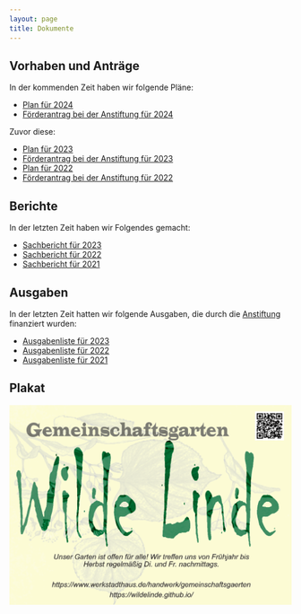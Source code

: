 ```yaml
---
layout: page
title: Dokumente
---
```


## Vorhaben und Anträge
In der kommenden Zeit haben wir folgende Pläne:

- [Plan für 2024](Anträge/plan_2024.pdf)
- [Förderantrag bei der Anstiftung für 2024](Anträge/proposal_2024_public.pdf)

Zuvor diese:

- [Plan für 2023](Anträge/plan_2023.pdf)
- [Förderantrag bei der Anstiftung für 2023](Anträge/antrag_2023_public.pdf)
- [Plan für 2022](Anträge/plan.pdf)
- [Förderantrag bei der Anstiftung für 2022](Anträge/antrag_2022_public.pdf)

## Berichte

In der letzten Zeit haben wir Folgendes gemacht:

- [Sachbericht für 2023](Berichte/Sachbericht_2023_public.pdf)
- [Sachbericht für 2022](Berichte/Sachbericht_2022_public.pdf)
- [Sachbericht für 2021](Berichte/Sachbericht_2021_public.pdf)

## Ausgaben

In der letzten Zeit hatten wir folgende Ausgaben, die durch die [Anstiftung](https://anstiftung.de/) finanziert wurden:

- [Ausgabenliste für 2023](Ausgaben/Ausgaben_wiLi_2023_public.pdf)
- [Ausgabenliste für 2022](Ausgaben/Ausgaben_wiLi_2022_public.pdf)
- [Ausgabenliste für 2021](Ausgaben/Ausgaben_wiLi_2021_public.pdf)


## Plakat

[![Poster](assets/WildeLindePlakat_Var2.1.png)](assets/WildeLindePlakat_Var2.pdf)

